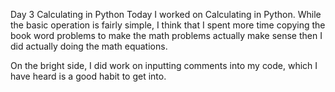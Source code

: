 Day 3  Calculating in Python
Today I worked on Calculating in Python.  While the basic operation is fairly simple, I think that I spent more time copying the book word problems to make the math problems actually make sense then I did actually doing the math equations.  

On the bright side, I did work on inputting comments into my code, which I have heard is a good habit to get into. 
